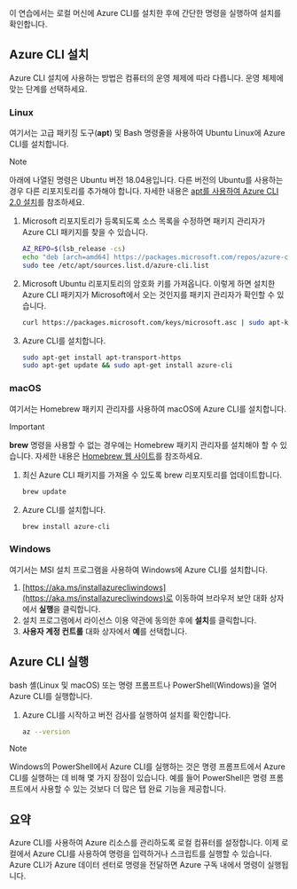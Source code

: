 
이 연습에서는 로컬 머신에 Azure CLI를 설치한 후에 간단한 명령을 실행하여 설치를 확인합니다. 

## <a name="installing-the-azure-cli"></a>Azure CLI 설치
Azure CLI 설치에 사용하는 방법은 컴퓨터의 운영 체제에 따라 다릅니다. 운영 체제에 맞는 단계를 선택하세요.

### <a name="linux"></a>Linux
여기서는 고급 패키징 도구(**apt**) 및 Bash 명령줄을 사용하여 Ubuntu Linux에 Azure CLI를 설치합니다.

> [!NOTE]
> 아래에 나열된 명령은 Ubuntu 버전 18.04용입니다. 다른 버전의 Ubuntu를 사용하는 경우 다른 리포지토리를 추가해야 합니다. 자세한 내용은 [apt를 사용하여 Azure CLI 2.0 설치](https://docs.microsoft.com/cli/azure/install-azure-cli-apt)를 참조하세요.

1. Microsoft 리포지토리가 등록되도록 소스 목록을 수정하면 패키지 관리자가 Azure CLI 패키지를 찾을 수 있습니다.

    ```bash
    AZ_REPO=$(lsb_release -cs)
    echo "deb [arch=amd64] https://packages.microsoft.com/repos/azure-cli/ $AZ_REPO main" | \
    sudo tee /etc/apt/sources.list.d/azure-cli.list
    ```
1. Microsoft Ubuntu 리포지토리의 암호화 키를 가져옵니다. 이렇게 하면 설치한 Azure CLI 패키지가 Microsoft에서 오는 것인지를 패키지 관리자가 확인할 수 있습니다.

    ```bash
    curl https://packages.microsoft.com/keys/microsoft.asc | sudo apt-key add -
    ```
1. Azure CLI를 설치합니다.

    ```bash
    sudo apt-get install apt-transport-https
    sudo apt-get update && sudo apt-get install azure-cli
    ```

### <a name="macos"></a>macOS
여기서는 Homebrew 패키지 관리자를 사용하여 macOS에 Azure CLI를 설치합니다.

> [!IMPORTANT]
> **brew** 명령을 사용할 수 없는 경우에는 Homebrew 패키지 관리자를 설치해야 할 수 있습니다. 자세한 내용은 [Homebrew 웹 사이트](https://brew.sh/)를 참조하세요.

1. 최신 Azure CLI 패키지를 가져올 수 있도록 brew 리포지토리를 업데이트합니다.

    ```bash
    brew update
    ```
1. Azure CLI를 설치합니다.

    ```bash
    brew install azure-cli
    ```

### <a name="windows"></a>Windows
여기서는 MSI 설치 프로그램을 사용하여 Windows에 Azure CLI를 설치합니다.

1. [https://aka.ms/installazurecliwindows](https://aka.ms/installazurecliwindows)로 이동하여 브라우저 보안 대화 상자에서 **실행**을 클릭합니다.
1. 설치 프로그램에서 라이선스 이용 약관에 동의한 후에 **설치**를 클릭합니다.
1. **사용자 계정 컨트롤** 대화 상자에서 **예**를 선택합니다.

## <a name="running-the-azure-cli"></a>Azure CLI 실행
bash 셸(Linux 및 macOS) 또는 명령 프롬프트나 PowerShell(Windows)을 열어 Azure CLI를 실행합니다.

1. Azure CLI를 시작하고 버전 검사를 실행하여 설치를 확인합니다.

    ```bash
    az --version
    ```

> [!NOTE]
> Windows의 PowerShell에서 Azure CLI를 실행하는 것은 명령 프롬프트에서 Azure CLI를 실행하는 데 비해 몇 가지 장점이 있습니다. 예를 들어 PowerShell은 명령 프롬프트에서 사용할 수 있는 것보다 더 많은 탭 완료 기능을 제공합니다. 

## <a name="summary"></a>요약
Azure CLI를 사용하여 Azure 리소스를 관리하도록 로컬 컴퓨터를 설정합니다. 이제 로컬에서 Azure CLI를 사용하여 명령을 입력하거나 스크립트를 실행할 수 있습니다. Azure CLI가 Azure 데이터 센터로 명령을 전달하면 Azure 구독 내에서 명령이 실행됩니다.
